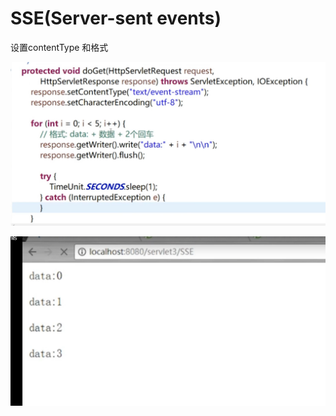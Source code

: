 # SSE\(Server-sent events\)

设置contentType 和格式 

![](../.gitbook/assets/image%20%28421%29.png)

![](../.gitbook/assets/image%20%28392%29.png)

